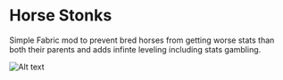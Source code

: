 # Horse Stonks
Simple Fabric mod to prevent bred horses from getting worse stats than both their parents and adds infinte leveling including stats gambling.


![Alt text](https://i.gyazo.com/89ceefe1a9bd679b602b7f066949ce46.png "A close-up of a horse with a classic, hearty laugh expression, showing its teeth in a joyful and exaggerated way.")
